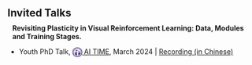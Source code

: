 <h1 id="invited-talks"></h1>

<h2 style="margin: 20px 0px 10px;">Invited Talks</h2>


<h4 style="margin:0 10px 0;">Revisiting Plasticity in Visual Reinforcement Learning: Data, Modules and Training Stages.</h4>

<ul>
  <li>
    <span class="event-title">Youth PhD Talk,</span>
    <span class="event-host"><a href="http://www.aitime.cn/" target="_blank" rel="noopener noreferrer" class="brand"><img src="/assets/Logo/AITIME.png" alt="AI TIME" width="19.778" height="20" style="vertical-align: middle;"> AI TIME</a>,</span>
    <time datetime="2024-03">March 2024 |</time>
    <a href="https://www.bilibili.com/video/BV1RF4m157Uh/" target="_blank" rel="noopener noreferrer" class="rec-link" title="Talk Recording (in Chinese)" aria-label="Watch talk recording"> Recording (in Chinese)</a>
  </li>
</ul>
